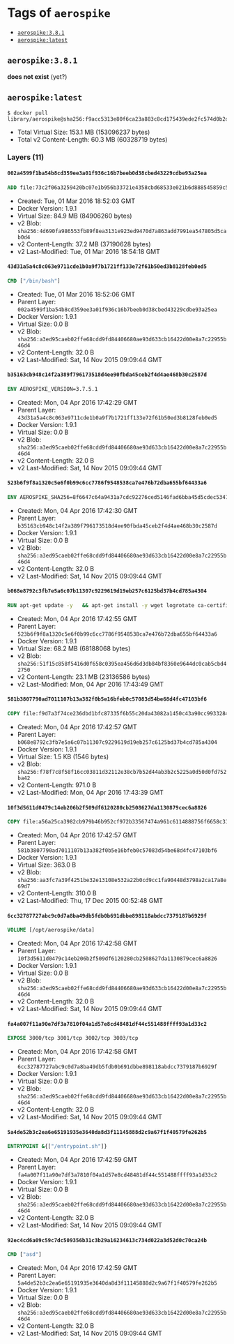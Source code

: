 <!-- THIS FILE IS GENERATED VIA '.template-helpers/generate-tag-details.pl' -->

# Tags of `aerospike`

-	[`aerospike:3.8.1`](#aerospike381)
-	[`aerospike:latest`](#aerospikelatest)

## `aerospike:3.8.1`

**does not exist** (yet?)

## `aerospike:latest`

```console
$ docker pull library/aerospike@sha256:f9acc5313e80f6ca23a883c8cd175439ede2fc574d0b2d0c8427cd5b04217a4b
```

-	Total Virtual Size: 153.1 MB (153096237 bytes)
-	Total v2 Content-Length: 60.3 MB (60328719 bytes)

### Layers (11)

#### `002a4599f1ba54b8cd359ee3a01f936c16b7beeb0d38cbed43229cdbe93a25ea`

```dockerfile
ADD file:73c2f06a3259420bc07e1b956b33721e4358cbd68533e021b6d888545859c5d5 in /
```

-	Created: Tue, 01 Mar 2016 18:52:03 GMT
-	Docker Version: 1.9.1
-	Virtual Size: 84.9 MB (84906260 bytes)
-	v2 Blob: `sha256:4d690fa986553fb89f8ea3131e923ed9470d7a863add7991ea547805d5cab0d4`
-	v2 Content-Length: 37.2 MB (37190628 bytes)
-	v2 Last-Modified: Tue, 01 Mar 2016 18:54:18 GMT

#### `43d31a5a4c8c063e9711cde1b0a9f7b1721ff133e72f61b50ed3b8128feb0ed5`

```dockerfile
CMD ["/bin/bash"]
```

-	Created: Tue, 01 Mar 2016 18:52:06 GMT
-	Parent Layer: `002a4599f1ba54b8cd359ee3a01f936c16b7beeb0d38cbed43229cdbe93a25ea`
-	Docker Version: 1.9.1
-	Virtual Size: 0.0 B
-	v2 Blob: `sha256:a3ed95caeb02ffe68cdd9fd84406680ae93d633cb16422d00e8a7c22955b46d4`
-	v2 Content-Length: 32.0 B
-	v2 Last-Modified: Sat, 14 Nov 2015 09:09:44 GMT

#### `b35163cb948c14f2a389f796173518d4ee90fbda45ceb2f4d4ae468b30c2587d`

```dockerfile
ENV AEROSPIKE_VERSION=3.7.5.1
```

-	Created: Mon, 04 Apr 2016 17:42:29 GMT
-	Parent Layer: `43d31a5a4c8c063e9711cde1b0a9f7b1721ff133e72f61b50ed3b8128feb0ed5`
-	Docker Version: 1.9.1
-	Virtual Size: 0.0 B
-	v2 Blob: `sha256:a3ed95caeb02ffe68cdd9fd84406680ae93d633cb16422d00e8a7c22955b46d4`
-	v2 Content-Length: 32.0 B
-	v2 Last-Modified: Sat, 14 Nov 2015 09:09:44 GMT

#### `523b6f9f8a1320c5e6f0b99c6cc7786f9548538ca7e476b72dba655bf64433a6`

```dockerfile
ENV AEROSPIKE_SHA256=8f6647c64a9431a7cdc92276ced5146fad6bba45d5cdec53474c739697ecf432
```

-	Created: Mon, 04 Apr 2016 17:42:30 GMT
-	Parent Layer: `b35163cb948c14f2a389f796173518d4ee90fbda45ceb2f4d4ae468b30c2587d`
-	Docker Version: 1.9.1
-	Virtual Size: 0.0 B
-	v2 Blob: `sha256:a3ed95caeb02ffe68cdd9fd84406680ae93d633cb16422d00e8a7c22955b46d4`
-	v2 Content-Length: 32.0 B
-	v2 Last-Modified: Sat, 14 Nov 2015 09:09:44 GMT

#### `b068e8792c3fb7e5a6c07b11307c9229619d19eb257c6125bd37b4cd785a4304`

```dockerfile
RUN apt-get update -y   && apt-get install -y wget logrotate ca-certificates   && wget "https://www.aerospike.com/artifacts/aerospike-server-community/${AEROSPIKE_VERSION}/aerospike-server-community-${AEROSPIKE_VERSION}-debian7.tgz" -O aerospike-server.tgz   && echo "$AEROSPIKE_SHA256 *aerospike-server.tgz" | sha256sum -c -   && mkdir aerospike   && tar xzf aerospike-server.tgz --strip-components=1 -C aerospike   && dpkg -i aerospike/aerospike-server-*.deb   && apt-get purge -y --auto-remove wget ca-certificates   && rm -rf aerospike-server.tgz aerospike /var/lib/apt/lists/*
```

-	Created: Mon, 04 Apr 2016 17:42:55 GMT
-	Parent Layer: `523b6f9f8a1320c5e6f0b99c6cc7786f9548538ca7e476b72dba655bf64433a6`
-	Docker Version: 1.9.1
-	Virtual Size: 68.2 MB (68188068 bytes)
-	v2 Blob: `sha256:51f15c858f5416d0f658c0395ea456d6d3db84bf8360e9644dc0cab5cbd42750`
-	v2 Content-Length: 23.1 MB (23136586 bytes)
-	v2 Last-Modified: Mon, 04 Apr 2016 17:43:49 GMT

#### `581b3807790ad7011107b13a382f0b5e16bfeb0c57083d54be68d4fc47103bf6`

```dockerfile
COPY file:f9d7a3f74ce236dbd1bfc87335f6b55c20da43082a1450c43a90cc99332845b0 in /etc/aerospike/aerospike.conf
```

-	Created: Mon, 04 Apr 2016 17:42:57 GMT
-	Parent Layer: `b068e8792c3fb7e5a6c07b11307c9229619d19eb257c6125bd37b4cd785a4304`
-	Docker Version: 1.9.1
-	Virtual Size: 1.5 KB (1546 bytes)
-	v2 Blob: `sha256:f78f7c8f58f16cc03811d32112e38cb7b52d44ab3b2c5225a0d50d0fd752ba42`
-	v2 Content-Length: 971.0 B
-	v2 Last-Modified: Mon, 04 Apr 2016 17:43:39 GMT

#### `10f3d5611d0479c14eb206b2f509df6120280cb2508627da1130879cec6a8826`

```dockerfile
COPY file:a56a25ca3982cb979b46b952cf972b33567474a961c6114888756f6658c318c1 in /entrypoint.sh
```

-	Created: Mon, 04 Apr 2016 17:42:57 GMT
-	Parent Layer: `581b3807790ad7011107b13a382f0b5e16bfeb0c57083d54be68d4fc47103bf6`
-	Docker Version: 1.9.1
-	Virtual Size: 363.0 B
-	v2 Blob: `sha256:aa3fc7a39f4251be32e13108e532a22b0cd9cc1fa90448d3798a2ca17a8e69d7`
-	v2 Content-Length: 310.0 B
-	v2 Last-Modified: Thu, 17 Dec 2015 00:52:48 GMT

#### `6cc32787727abc9c0d7a8ba49db5fdb0b691dbbe898118abdcc7379187b6929f`

```dockerfile
VOLUME [/opt/aerospike/data]
```

-	Created: Mon, 04 Apr 2016 17:42:58 GMT
-	Parent Layer: `10f3d5611d0479c14eb206b2f509df6120280cb2508627da1130879cec6a8826`
-	Docker Version: 1.9.1
-	Virtual Size: 0.0 B
-	v2 Blob: `sha256:a3ed95caeb02ffe68cdd9fd84406680ae93d633cb16422d00e8a7c22955b46d4`
-	v2 Content-Length: 32.0 B
-	v2 Last-Modified: Sat, 14 Nov 2015 09:09:44 GMT

#### `fa4a007f11a90e7df3a7810f04a1d57e8cd48481df44c551488ffff93a1d33c2`

```dockerfile
EXPOSE 3000/tcp 3001/tcp 3002/tcp 3003/tcp
```

-	Created: Mon, 04 Apr 2016 17:42:58 GMT
-	Parent Layer: `6cc32787727abc9c0d7a8ba49db5fdb0b691dbbe898118abdcc7379187b6929f`
-	Docker Version: 1.9.1
-	Virtual Size: 0.0 B
-	v2 Blob: `sha256:a3ed95caeb02ffe68cdd9fd84406680ae93d633cb16422d00e8a7c22955b46d4`
-	v2 Content-Length: 32.0 B
-	v2 Last-Modified: Sat, 14 Nov 2015 09:09:44 GMT

#### `5a4de52b3c2ea6e65191935e3640da8d3f11145888d2c9a67f1f40579fe262b5`

```dockerfile
ENTRYPOINT &{["/entrypoint.sh"]}
```

-	Created: Mon, 04 Apr 2016 17:42:59 GMT
-	Parent Layer: `fa4a007f11a90e7df3a7810f04a1d57e8cd48481df44c551488ffff93a1d33c2`
-	Docker Version: 1.9.1
-	Virtual Size: 0.0 B
-	v2 Blob: `sha256:a3ed95caeb02ffe68cdd9fd84406680ae93d633cb16422d00e8a7c22955b46d4`
-	v2 Content-Length: 32.0 B
-	v2 Last-Modified: Sat, 14 Nov 2015 09:09:44 GMT

#### `92ec4cd6a09c59c7dc509356b31c3b29a16234613c734d022a3d52d0c70ca24b`

```dockerfile
CMD ["asd"]
```

-	Created: Mon, 04 Apr 2016 17:42:59 GMT
-	Parent Layer: `5a4de52b3c2ea6e65191935e3640da8d3f11145888d2c9a67f1f40579fe262b5`
-	Docker Version: 1.9.1
-	Virtual Size: 0.0 B
-	v2 Blob: `sha256:a3ed95caeb02ffe68cdd9fd84406680ae93d633cb16422d00e8a7c22955b46d4`
-	v2 Content-Length: 32.0 B
-	v2 Last-Modified: Sat, 14 Nov 2015 09:09:44 GMT
